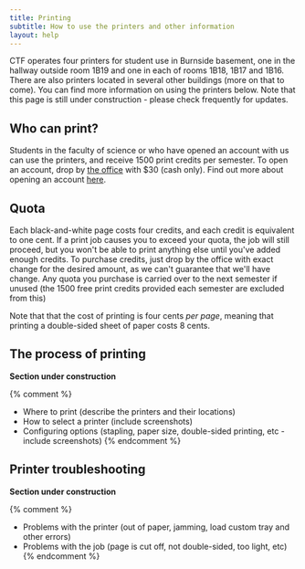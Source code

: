```yaml
---
title: Printing
subtitle: How to use the printers and other information
layout: help
---
```


CTF operates four printers for student use in Burnside basement, one in the hallway outside room 1B19 and one in each of rooms 1B18, 1B17 and 1B16. There are also printers located in several other buildings (more on that to come). You can find more information on using the printers below. Note that this page is still under construction - please check frequently for updates.

Who can print?
--------------

Students in the faculty of science or who have opened an account with us can use the printers, and receive 1500 print credits per semester. To open an account, drop by [the office](the-office.html) with $30 (cash only). Find out more about opening an account [here](computers.html#who-can-use-them).

Quota
-----

Each black-and-white page costs four credits, and each credit is equivalent to one cent. If a print job causes you to exceed your quota, the job will still proceed, but you won't be able to print anything else until you've added enough credits. To purchase credits, just drop by the office with exact change for the desired amount, as we can't guarantee that we'll have change. Any quota you purchase is carried over to the next semester if unused (the 1500 free print credits provided each semester are excluded from this)

Note that that the cost of printing is four cents _per page_, meaning that printing a double-sided sheet of paper costs 8 cents.

The process of printing
-----------------------

**Section under construction**

{% comment %}
* Where to print (describe the printers and their locations)
* How to select a printer (include screenshots)
* Configuring options (stapling, paper size, double-sided printing, etc - include screenshots)
{% endcomment %}

Printer troubleshooting
-----------------------

**Section under construction**

{% comment %}
* Problems with the printer (out of paper, jamming, load custom tray and other errors)
* Problems with the job (page is cut off, not double-sided, too light, etc)
{% endcomment %}
